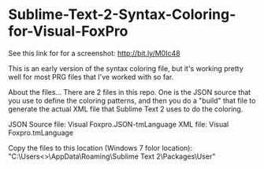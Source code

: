 Sublime-Text-2-Syntax-Coloring-for-Visual-FoxPro
================================================

See this link for for a screenshot: http://bit.ly/M0Ic48

This is an early version of the syntax coloring file, but it's working pretty well for most PRG files that I've worked with so far.

About the files...
There are 2 files in this repo. One is the JSON source that you use to define the coloring patterns, and then you do a "build" that file to generate the actual XML file that Sublime Text 2 uses to do the coloring.

 JSON Source file: Visual Foxpro.JSON-tmLanguage
 XML file: Visual Foxpro.tmLanguage


Copy the files to this location (Windows 7 folor location): "C:\Users\<<UserName>>\AppData\Roaming\Sublime Text 2\Packages\User\"
